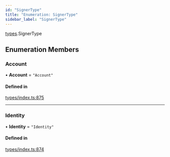 ```yaml
---
id: "SignerType"
title: "Enumeration: SignerType"
sidebar_label: "SignerType"
---
```


[types](../../../modules/Types/Types.md).SignerType

## Enumeration Members

### Account

• **Account** = ``"Account"``

#### Defined in

[types/index.ts:875](https://github.com/PolymeshAssociation/polymesh-sdk/blob/2c78f6c34/src/types/index.ts#L875)

___

### Identity

• **Identity** = ``"Identity"``

#### Defined in

[types/index.ts:874](https://github.com/PolymeshAssociation/polymesh-sdk/blob/2c78f6c34/src/types/index.ts#L874)
